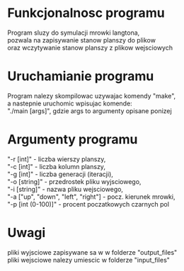 # Funkcjonalnosc programu
Program sluzy do symulacji mrowki langtona,<br>
pozwala na zapisywanie stanow planszy do plikow<br>
oraz wczytywanie stanow planszy z plikow wejsciowych<br>

# Uruchamianie programu
Program nalezy skompilowac uzywajac komendy "make",<br>
a nastepnie uruchomic wpisujac komende:<br>
"./main [args]", gdzie args to argumenty opisane ponizej<br>

# Argumenty programu
"-r [int]" - liczba wierszy planszy, <br>
"-c [int]" - liczba kolumn planszy, <br>
"-g [int]" - liczba generacji (iteracji),<br>
"-o [string]" - przedrostek pliku wyjsciowego,<br>
"-i [string]" - nazwa pliku wejsciowego,<br>
"-a ["up", "down", "left", "right"] - pocz. kierunek mrowki,<br>
"-p [int (0-100)]" - procent poczatkowych czarnych pol<br>

# Uwagi
pliki wyjsciowe zapisywane sa w w folderze "output_files"<br>
pliki wejsciowe nalezy umiescic w folderze "input_files"<br>


